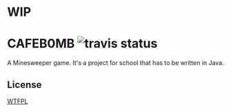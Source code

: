 # WIP

# CAFEB0MB ![travis status](https://img.shields.io/travis/jomo/CAFEB0MB.svg?style=flat-square)

A Minesweeper game.
It's a project for school that has to be written in Java.

## License

[WTFPL](LICENSE)